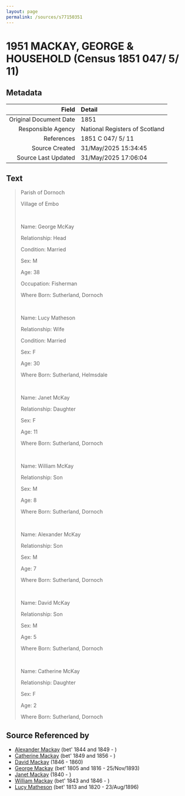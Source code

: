 ```yaml
---
layout: page
permalink: /sources/s77150351
---
```


# 1951 MACKAY, GEORGE & HOUSEHOLD (Census 1851 047/ 5/ 11)

## Metadata

Field | Detail
---:|:---
Original Document Date | 1851
Responsible Agency | National Registers of Scotland
References | 1851 C 047/ 5/ 11
Source Created | 31/May/2025 15:34:45
Source Last Updated | 31/May/2025 17:06:04

## Text

> Parish of Dornoch
>
> Village of Embo
>
> <br/>
>
> Name: George McKay
>
> Relationship: Head
>
> Condition: Married
>
> Sex: M
>
> Age: 38
>
> Occupation: Fisherman
>
> Where Born: Sutherland, Dornoch
>
> <br/>
>
> Name: Lucy Matheson
>
> Relationship: Wife
>
> Condition: Married
>
> Sex: F
>
> Age: 30
>
> Where Born: Sutherland, Helmsdale
>
> <br/>
>
> Name: Janet McKay
>
> Relationship: Daughter
>
> Sex: F
>
> Age: 11
>
> Where Born: Sutherland, Dornoch
>
> <br/>
>
> Name: William McKay
>
> Relationship: Son
>
> Sex: M
>
> Age: 8
>
> Where Born: Sutherland, Dornoch
>
> <br/>
>
> Name: Alexander McKay
>
> Relationship: Son
>
> Sex: M
>
> Age: 7
>
> Where Born: Sutherland, Dornoch
>
> <br/>
>
> Name: David McKay
>
> Relationship: Son
>
> Sex: M
>
> Age: 5
>
> Where Born: Sutherland, Dornoch
>
> <br/>
>
> Name: Catherine McKay
>
> Relationship: Daughter
>
> Sex: F
>
> Age: 2
>
> Where Born: Sutherland, Dornoch
>

## Source Referenced by

* [Alexander Mackay](../people/@2381836@-alexander-mackay-b1844~1849-d.md) (bet' 1844 and 1849 - )
* [Catherine Mackay](../people/@26872816@-catherine-mackay-b1849~1856-d.md) (bet' 1849 and 1856 - )
* [David Mackay](../people/@46263680@-david-mackay-b1846-d1860.md) (1846 - 1860)
* [George Mackay](../people/@33764614@-george-mackay-b1805~1816-d1893-11-25.md) (bet' 1805 and 1816 - 25/Nov/1893)
* [Janet Mackay](../people/@42213240@-janet-mackay-b1840-d.md) (1840 - )
* [William Mackay](../people/@99871003@-william-mackay-b1843~1846-d.md) (bet' 1843 and 1846 - )
* [Lucy Matheson](../people/@67811996@-lucy-matheson-b1813~1820-d1896-8-23.md) (bet' 1813 and 1820 - 23/Aug/1896)
